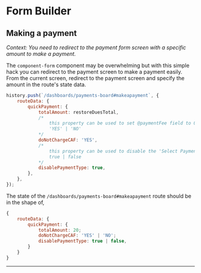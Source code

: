 # Form Builder

## Making a payment

_Context: You need to redirect to the payment form screen with a specific amount to make a payment._

The `component-form` component may be overwhelming but with this simple hack you can redirect to the payment screen to make a payment easily. From the current screen, redirect to the payment screen and specify the amount in the route's state data.

```javascript
history.push(`/dashboards/payments-board#makeapayment`, {
    routeData: {
        quickPayment: {
            totalAmount: restoreDuesTotal,
            /*
                this property can be used to set @paymentFee field to 0$ and disabled.
                'YES' | 'NO'
            */
            doNotChargeCAF: 'YES',
            /*
                this property can be used to disable the 'Select Payment Type' option
                true | false
            */
            disablePaymentType: true,
        },
    },
});
```

The state of the `/dashboards/payments-board#makeapayment` route should be in the shape of,

```javascript
{
    routeData: {
        quickPayment: {
            totalAmount: 20;
            doNotChargeCAF: 'YES' | 'NO';
            disablePaymentType: true | false,
        }
    }
}
```

---
